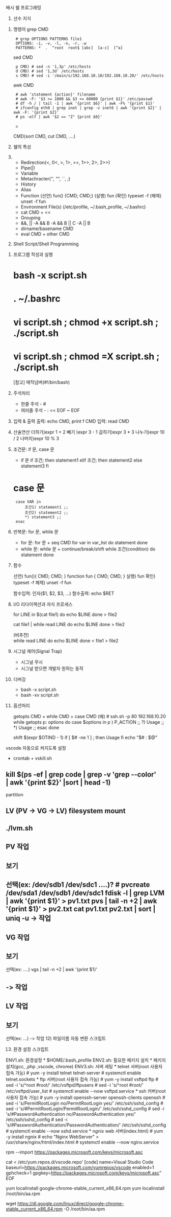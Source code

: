 배시 쉘 프로그래밍

1. 선수 지식

1) 명령어
	grep CMD
	
		# grep OPTIONS PATTERNS file1
		OPTIONS: -i, -v, -l, -n, -r, -w
		PATTERNS: *  .  ^root  root$ [abc]  [a-c]  [^a]
	sed CMD
	
		p CMD) # sed -n '1,3p' /etc/hosts
		d CMD) # sed '1,3d' /etc/hosts
		s CMD) # sed -i '/main/s/192.168.10.10/192.168.10.20/' /etc/hosts
	awk CMD
	
		# awk 'statement {action}' filename
		# awk -F: '$3 >= 1000 && $3 <= 60000 {print $1}' /etc/passwd 
		# df -h / | tail -1 | awk '{print $6}' | awk -F% '{print $1}'
		# ifconfig eth0 | grep inet | grep -v inet6 | awk '{print $2}' | awk -F: '{print $2}'
		# ps -elf | awk '$2 == "Z" {print $0}'
	+
	CMD(sort CMD, cut CMD, ....)
	
2) 쉘의 특성
3) 
	* Redirection(<, 0<, >, 1>, >>, 1>>, 2>, 2>>)
	* Pipe(|)
	* Variable
	* Metachracter('', "", ``, ;)
	* History
	* Alias
	* Function
		(선언) fun() {CMD; CMD;}
		(실행) fun
		(확인) typeset -f
		(해제) unset -f fun
	* Environment File(s) (/etc/profile, ~/.bash_profile, ~/.bashrc)
	* cat CMD + <<
	* Grouping
	* &&, ||
		-A && B
		-A && B || C
		-A || B
	* dirname/basename CMD
	* eval CMD + other CMD
	
2. Shell Script/Shell Programming

1) 프로그램 작성과 실행
	# bash -x script.sh
	# . ~/.bashrc
	# vi script.sh ; chmod +x script.sh ; ./script.sh
	# vi script.sh ; chmod =X script.sh ; ./script.sh
	[참고] 매직넘버(#!/bin/bash)

2) 주석처리
	* 한줄 주석	- #
	* 여러줄 주석	- : << EOF ~ EOF
	
3) 입력 & 출력
	출력: echo CMD, print f CMD
	입력: read CMD

4) 산술연산
	더하기)expr 1 + 2
	빼기	)expr 3 - 1
	곱하기)expr 3 \* 3
	나누기)expr 10 / 2
	나머지)expr 10 % 3
	
5) 조건문: if 문, case 문
	* if 문
		if 조건; then
			statement1
		elif 조건; then
			statement2
		else
			statement3
		fi
	# case 문
		case VAR in
			조건1) statement1 ;;
			조건2) statement2 ;;
			*) statement3 ;;
		esac
	
6) 반복문: for 문, while 문

	* for 문: for 문 + seq CMD
		for var in var_list
		do
			statement
		done
	* while 문: while 문 + continue/break/shift
		while 조건(condition)
		do
			statement
		done
7) 함수 

	선언)
		fun(){ CMD; CMD; }
		function fun { CMD; CMD; }
	실행)	fun
	확인)	typeset -f
	해제)	unset -f fun
	
	함수입력: 인자($1, $2, $3, ...)
	함수출력: echo $RET
	
8) I/O 리다이렉션과 자식 프로세스

	for LINE in $(cat file1)
	do
		echo $LINE
	done > file2
	
	cat file1 | while read LINE
	do
		echo $LINE
	done > file2
	
	(비추천)	
	while read LINE
	do
		echo $LINE
	done < file1 > file2
		
9) 시그널 제어(Signal Trap)

	* 시그널 무시
	* 시그널 받으면 개발자 원하는 동작
	
10) 디버깅

	* bash -x script.sh
	* bash -xv script.sh
	
11) 옵션처리

	getopts CMD + while CMD + case CMD
	(예) # ssh.sh -p 80 192.168.10.20
	while getopts p: options
	do
		case $options in
			p ) P_ACTION ;;
			\?) Usage	 ;;
			*)	Usage	 ;;
		esac
	done
	
	shift $(expr $OTIND - 1)
	if [ $# -ne 1 ] ; then
		Usage
	fi
	echo "$# : $@"
	
vscode 자동으로 켜지도록 설정
* crontab + vskill.sh

kill $(ps -ef | grep code | grep -v 'grep --color' \
| awk '{print $2}' |sort | head -1)
------------------------------
partition

LV (PV -> VG -> LV)
filesystem
mount
------------------------------
./lvm.sh
------------------------------
PV 작업
------------------------------
보기
--------------
선택(ex: /dev/sdb1 /dev/sdc1 ....)?
	# pvcreate /dev/sda1 /dev/sdb1 /dev/sdc1
	fdisk -l | grep LVM | awk '{print $1}' > pv1.txt
	pvs | tail -n +2 | awk '{print $1}' > pv2.txt
	cat pv1.txt pv2.txt | sort | uniq -u
-> 작업
------------------------------
VG 작업
------------------------------
보기
--------------
선택(ex: ....)
	vgs | tail -n +2 | awk '{print $1}'

-> 작업
------------------------------
LV 작업
------------------------------
보기
--------------
선택(ex: ...)
-> 작업
12) 파일이름 자동 변환 스크립트

13) 환경 설정 스크립트

ENV1.sh: 환경설정
	* $HOME/.bash_profile
ENV2.sh: 필요한 패키지 설치
	* 패키지 설치(gcc, ,php ,vscode, chrome)
ENV3.sh: 서버 세팅
	* telnet 서버(root 사용자 접속 가능)
		# yum -y install telnet telnet-server
		# systemctl enable telnet.sockets
	* ftp 서버(root 사용자 접속 가능)
		# yum -y install vsftpd ftp
		# sed -i 's/^root #root/' /etc/vsftpd/ftpusers
		# sed -i 's/^root #root/' /etc/vsftpd/user_list
		# systemctl enable --now vsftpd.service
	* ssh 커버(root 사용자 접속 가능)
		# yum -y install openssh-server openssh-clients openssh
		# sed -i 's/PermitRootLogin no/PermitRootLogin yes/' /etc/ssh/sshd_config
		# sed -i 's/#PermitRootLogin/PermitRootLogin/' /etc/ssh/sshd_config
		# sed -i 's/#PasswordAuthentication no/PasswordAuthentication yes/' /etc/ssh/sshd_config
		# sed -i 's/#PasswordAuthentication/PasswordAuthentication/' /etc/ssh/sshd_config
		# systemctl enable --now sshd.service
	* ngnix web 서버(index.html)
		# yum -y install ngnix
		# echo "Nginx WebServer" > /usr/share/nginx/html/index.html
		# systemctl enable --now nginx.service
	
	

rpm --import https://packages.microsoft.com/keys/microsoft.asc

cat <<EOF > /etc/yum.repos.d/vscode.repo'
[code]
name=Visual Studio Code
baseurl=https://packages.microsoft.com/yumrepos/vscode
enabled=1
gphcheck=1
gpgkey=https://packages.microsoft.com/keys/microsoft.asc"
EOF
	
yum localinstall google-chrome-stable_current_x86_64.rpm
yum localinstall /root/bin/aa.rpm
	
wget https://dl.google.com/linux/direct/google-chrome-stable_current_x86_64.rpm -O /root/bin/aa.rpm
	

